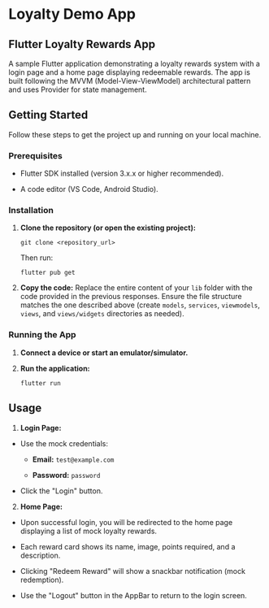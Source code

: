 # Loyalty Demo App

## Flutter Loyalty Rewards App

A sample Flutter application demonstrating a loyalty rewards system with a login page and a home page displaying redeemable rewards. The app is built following the MVVM (Model-View-ViewModel) architectural pattern and uses Provider for state management.

## Getting Started

Follow these steps to get the project up and running on your local machine.

### Prerequisites

- Flutter SDK installed (version 3.x.x or higher recommended).

- A code editor (VS Code, Android Studio).

### Installation

1. **Clone the repository (or open the existing project):**

   ```
   git clone <repository_url>
   ```

   Then run:

   ```
   flutter pub get
   ```

2. **Copy the code:**
   Replace the entire content of your `lib` folder with the code provided in the previous responses. Ensure the file structure matches the one described above (create `models`, `services`, `viewmodels`, `views`, and `views/widgets` directories as needed).

### Running the App

1. **Connect a device or start an emulator/simulator.**

2. **Run the application:**
   ```
   flutter run
   ```

## Usage

1. **Login Page:**

- Use the mock credentials:

  - **Email:** `test@example.com`

  - **Password:** `password`

- Click the "Login" button.

2. **Home Page:**

- Upon successful login, you will be redirected to the home page displaying a list of mock loyalty rewards.

- Each reward card shows its name, image, points required, and a description.

- Clicking "Redeem Reward" will show a snackbar notification (mock redemption).

- Use the "Logout" button in the AppBar to return to the login screen.
